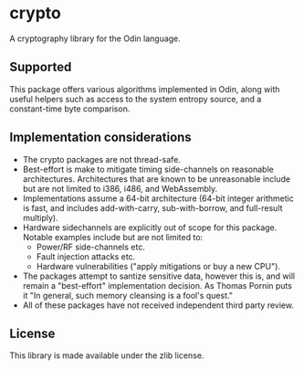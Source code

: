 # crypto

A cryptography library for the Odin language.

## Supported

This package offers various algorithms implemented in Odin, along with
useful helpers such as access to the system entropy source, and a
constant-time byte comparison.

## Implementation considerations

- The crypto packages are not thread-safe.
- Best-effort is make to mitigate timing side-channels on reasonable
  architectures.  Architectures that are known to be unreasonable include
  but are not limited to i386, i486, and WebAssembly.
- Implementations assume a 64-bit architecture (64-bit integer arithmetic
  is fast, and includes add-with-carry, sub-with-borrow, and full-result
  multiply).
- Hardware sidechannels are explicitly out of scope for this package.
  Notable examples include but are not limited to:
  - Power/RF side-channels etc.
  - Fault injection attacks etc.
  - Hardware vulnerabilities ("apply mitigations or buy a new CPU").
- The packages attempt to santize sensitive data, however this is, and
  will remain a "best-effort" implementation decision.  As Thomas Pornin
  puts it "In general, such memory cleansing is a fool's quest."
- All of these packages have not received independent third party review.

## License

This library is made available under the zlib license.